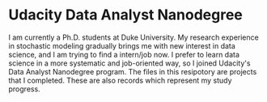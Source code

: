 # Udacity Data Analyst Nanodegree
I am currently a Ph.D. students at Duke University. My research experience in stochastic modeling gradually brings me with new interest in data science, and I am trying to find a intern/job now. I prefer to learn data science in a more systematic and job-oriented way, so I joined Udacity's Data Analyst Nanodegree program. The files in this resipotory are projects that I completed. These are also records which represent my study progress.

